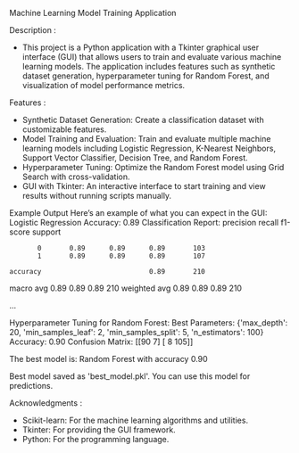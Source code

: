 Machine Learning Model Training Application

Description :
- This project is a Python application with a Tkinter graphical user interface (GUI) that allows users to train and evaluate various machine learning models. The application includes features such as synthetic dataset generation, hyperparameter tuning for Random Forest, and visualization of model performance metrics.


Features :
- Synthetic Dataset Generation: Create a classification dataset with customizable features.
- Model Training and Evaluation: Train and evaluate multiple machine learning models including Logistic Regression, K-Nearest Neighbors, Support Vector Classifier, Decision Tree, and Random Forest.
- Hyperparameter Tuning: Optimize the Random Forest model using Grid Search with cross-validation.
- GUI with Tkinter: An interactive interface to start training and view results without running scripts manually.


Example Output
Here’s an example of what you can expect in the GUI:
Logistic Regression Accuracy: 0.89
Classification Report:
              precision    recall  f1-score   support

           0       0.89      0.89      0.89       103
           1       0.89      0.89      0.89       107

    accuracy                           0.89       210
   macro avg       0.89      0.89      0.89       210
weighted avg       0.89      0.89      0.89       210

...

Hyperparameter Tuning for Random Forest:
Best Parameters: {'max_depth': 20, 'min_samples_leaf': 2, 'min_samples_split': 5, 'n_estimators': 100}
Accuracy: 0.90
Confusion Matrix:
[[90  7]
 [ 8 105]]

The best model is: Random Forest with accuracy 0.90

Best model saved as 'best_model.pkl'. You can use this model for predictions.


Acknowledgments :
- Scikit-learn: For the machine learning algorithms and utilities.
- Tkinter: For providing the GUI framework.
- Python: For the programming language.
